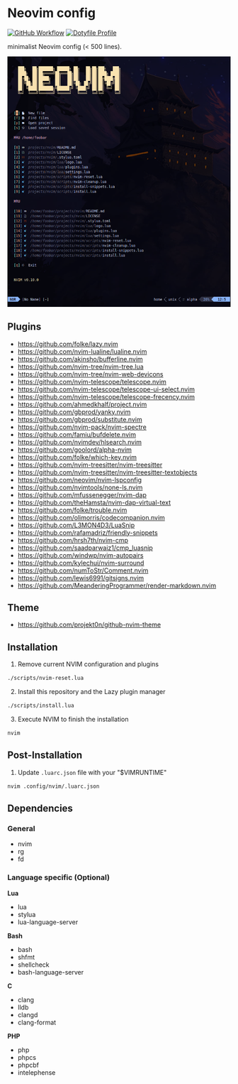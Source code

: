 # Neovim config

[![GitHub Workflow](https://github.com/1riz/nvim/actions/workflows/main.yml/badge.svg)](https://github.com/1riz/nvim/actions/workflows/main.yml)
[![Dotyfile Profile](https://dotfyle.com/1riz/nvim/badges/plugins?style=flat)](https://dotfyle.com/1riz/nvim)

minimalist Neovim config (< 500 lines).

![Demo](./demo.png)

## Plugins

- https://github.com/folke/lazy.nvim
- https://github.com/nvim-lualine/lualine.nvim
- https://github.com/akinsho/bufferline.nvim
- https://github.com/nvim-tree/nvim-tree.lua
- https://github.com/nvim-tree/nvim-web-devicons
- https://github.com/nvim-telescope/telescope.nvim
- https://github.com/nvim-telescope/telescope-ui-select.nvim
- https://github.com/nvim-telescope/telescope-frecency.nvim
- https://github.com/ahmedkhalf/project.nvim
- https://github.com/gbprod/yanky.nvim
- https://github.com/gbprod/substitute.nvim
- https://github.com/nvim-pack/nvim-spectre
- https://github.com/famiu/bufdelete.nvim
- https://github.com/nvimdev/hlsearch.nvim
- https://github.com/goolord/alpha-nvim
- https://github.com/folke/which-key.nvim
- https://github.com/nvim-treesitter/nvim-treesitter
- https://github.com/nvim-treesitter/nvim-treesitter-textobjects
- https://github.com/neovim/nvim-lspconfig
- https://github.com/nvimtools/none-ls.nvim
- https://github.com/mfussenegger/nvim-dap
- https://github.com/theHamsta/nvim-dap-virtual-text
- https://github.com/folke/trouble.nvim
- https://github.com/olimorris/codecompanion.nvim
- https://github.com/L3MON4D3/LuaSnip
- https://github.com/rafamadriz/friendly-snippets
- https://github.com/hrsh7th/nvim-cmp
- https://github.com/saadparwaiz1/cmp_luasnip
- https://github.com/windwp/nvim-autopairs
- https://github.com/kylechui/nvim-surround
- https://github.com/numToStr/Comment.nvim
- https://github.com/lewis6991/gitsigns.nvim
- https://github.com/MeanderingProgrammer/render-markdown.nvim

## Theme

- https://github.com/projekt0n/github-nvim-theme

## Installation

1) Remove current NVIM configuration and plugins

```bash
./scripts/nvim-reset.lua
```

2) Install this repository and the Lazy plugin manager

```bash
./scripts/install.lua
```

3) Execute NVIM to finish the installation

```bash
nvim
```

## Post-Installation

1) Update `.luarc.json` file  with your "$VIMRUNTIME"

```bash
nvim .config/nvim/.luarc.json
```

## Dependencies

### General

- nvim
- rg
- fd

### Language specific (Optional)

**Lua**
- lua
- stylua
- lua-language-server

**Bash**
- bash
- shfmt
- shellcheck
- bash-language-server

**C**
- clang
- lldb
- clangd
- clang-format

**PHP**
- php
- phpcs
- phpcbf
- intelephense
